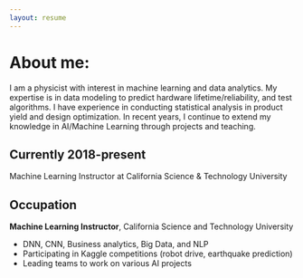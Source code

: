 ```yaml
---
layout: resume
---
```

# About me:
I am a physicist with interest in machine learning and data analytics. My expertise is in data modeling to predict hardware lifetime/reliability, and test algorithms. I have experience in conducting statistical analysis in product yield and design optimization. In recent years, I continue to extend my knowledge in AI/Machine Learning through projects and teaching.

## Currently                                              2018-present

Machine Learning Instructor at California Science & Technology University

## Occupation

__Machine Learning Instructor__, California Science and Technology University

* DNN, CNN, Business analytics, Big Data, and NLP
* Participating in Kaggle competitions (robot drive, earthquake prediction)
* Leading teams to work on various AI projects

<!-- ### Footer

Last updated: May 2020 -->

